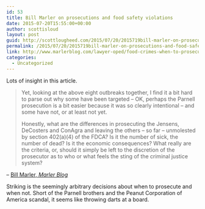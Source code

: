 ```yaml
---
id: 53
title: Bill Marler on prosecutions and food safety violations
date: 2015-07-20T15:55:00+00:00
author: scottisloud
layout: post
guid: http://scottlougheed.com/2015/07/20/2015719bill-marler-on-prosecutions-and-food-safety-violations/
permalink: /2015/07/20/2015719bill-marler-on-prosecutions-and-food-safety-violations/
link: http://www.marlerblog.com/lawyer-oped/food-crimes-when-to-prosecute-and-when-to-not/
categories:
  - Uncategorized
---
```

Lots of insight in this article.

> Yet, looking at the above eight outbreaks together, I find it a bit hard to parse out why some have been targeted – OK, perhaps the Parnell prosecution is a bit easier because it was so clearly intentional – and some have not, or at least not yet.
>
> Honestly, what are the differences in prosecuting the Jensens, DeCosters and ConAgra and leaving the others – so far – unmolested by section 402(a)(4) of the FDCA? Is it the number of sick, the number of dead? Is it the economic consequences? What really are the criteria, or, should it simply be left to the discretion of the prosecutor as to who or what feels the sting of the criminal justice system?

– [Bill Marler, _Marler Blog_](http://www.marlerblog.com/lawyer-oped/food-crimes-when-to-prosecute-and-when-to-not/)

Striking is the seemingly arbitrary decisions about when to prosecute and when not. Short of the Parnell brothers and the Peanut Corporation of America scandal, it seems like throwing darts at a board.&nbsp;
